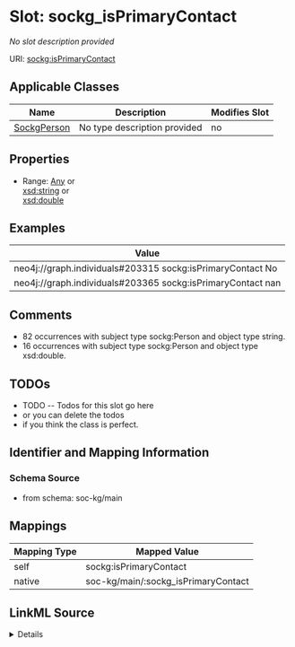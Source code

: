 

# Slot: sockg_isPrimaryContact


_No slot description provided_





URI: [sockg:isPrimaryContact](http://www.semanticweb.org/sockg/ontologies/2024/0/soil-carbon-ontology/isPrimaryContact)



<!-- no inheritance hierarchy -->





## Applicable Classes

| Name | Description | Modifies Slot |
| --- | --- | --- |
| [SockgPerson](../classes/SockgPerson.md) | No type description provided |  no  |







## Properties

* Range: [Any](../classes/Any.md)&nbsp;or&nbsp;<br />[xsd:string](http://www.w3.org/2001/XMLSchema#string)&nbsp;or&nbsp;<br />[xsd:double](http://www.w3.org/2001/XMLSchema#double)






## Examples

| Value |
| --- |
| neo4j://graph.individuals#203315 sockg:isPrimaryContact No |
| neo4j://graph.individuals#203365 sockg:isPrimaryContact nan |

## Comments

* 82 occurrences with subject type sockg:Person and object type string.
* 16 occurrences with subject type sockg:Person and object type xsd:double.

## TODOs

* TODO -- Todos for this slot go here
* or you can delete the todos
* if you think the class is perfect.

## Identifier and Mapping Information







### Schema Source


* from schema: soc-kg/main




## Mappings

| Mapping Type | Mapped Value |
| ---  | ---  |
| self | sockg:isPrimaryContact |
| native | soc-kg/main/:sockg_isPrimaryContact |




## LinkML Source

<details>
```yaml
name: sockg_isPrimaryContact
description: No slot description provided
todos:
- TODO -- Todos for this slot go here
- or you can delete the todos
- if you think the class is perfect.
comments:
- 82 occurrences with subject type sockg:Person and object type string.
- 16 occurrences with subject type sockg:Person and object type xsd:double.
examples:
- value: neo4j://graph.individuals#203315 sockg:isPrimaryContact No
- value: neo4j://graph.individuals#203365 sockg:isPrimaryContact nan
from_schema: soc-kg/main
rank: 1000
slot_uri: sockg:isPrimaryContact
alias: sockg_isPrimaryContact
domain_of:
- sockg_Person
range: Any
any_of:
- range: string
- range: double

```
</details>